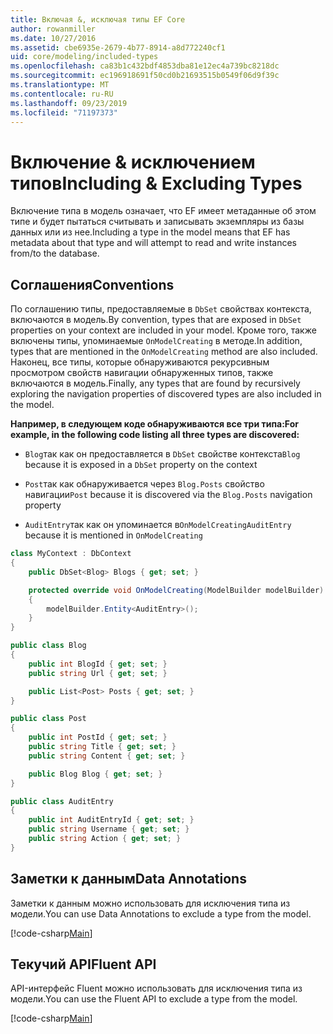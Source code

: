 ```yaml
---
title: Включая &, исключая типы EF Core
author: rowanmiller
ms.date: 10/27/2016
ms.assetid: cbe6935e-2679-4b77-8914-a8d772240cf1
uid: core/modeling/included-types
ms.openlocfilehash: ca83b1c432bdf4853dba81e12ec4a739bc8218dc
ms.sourcegitcommit: ec196918691f50cd0b21693515b0549f06d9f39c
ms.translationtype: MT
ms.contentlocale: ru-RU
ms.lasthandoff: 09/23/2019
ms.locfileid: "71197373"
---
```

# <a name="including--excluding-types"></a><span data-ttu-id="10758-102">Включение & исключением типов</span><span class="sxs-lookup"><span data-stu-id="10758-102">Including & Excluding Types</span></span>

<span data-ttu-id="10758-103">Включение типа в модель означает, что EF имеет метаданные об этом типе и будет пытаться считывать и записывать экземпляры из базы данных или из нее.</span><span class="sxs-lookup"><span data-stu-id="10758-103">Including a type in the model means that EF has metadata about that type and will attempt to read and write instances from/to the database.</span></span>

## <a name="conventions"></a><span data-ttu-id="10758-104">Соглашения</span><span class="sxs-lookup"><span data-stu-id="10758-104">Conventions</span></span>

<span data-ttu-id="10758-105">По соглашению типы, предоставляемые в `DbSet` свойствах контекста, включаются в модель.</span><span class="sxs-lookup"><span data-stu-id="10758-105">By convention, types that are exposed in `DbSet` properties on your context are included in your model.</span></span> <span data-ttu-id="10758-106">Кроме того, также включены типы, упоминаемые `OnModelCreating` в методе.</span><span class="sxs-lookup"><span data-stu-id="10758-106">In addition, types that are mentioned in the `OnModelCreating` method are also included.</span></span> <span data-ttu-id="10758-107">Наконец, все типы, которые обнаруживаются рекурсивным просмотром свойств навигации обнаруженных типов, также включаются в модель.</span><span class="sxs-lookup"><span data-stu-id="10758-107">Finally, any types that are found by recursively exploring the navigation properties of discovered types are also included in the model.</span></span>

<span data-ttu-id="10758-108">**Например, в следующем коде обнаруживаются все три типа:**</span><span class="sxs-lookup"><span data-stu-id="10758-108">**For example, in the following code listing all three types are discovered:**</span></span>

* <span data-ttu-id="10758-109">`Blog`так как он предоставляется в `DbSet` свойстве контекста</span><span class="sxs-lookup"><span data-stu-id="10758-109">`Blog` because it is exposed in a `DbSet` property on the context</span></span>

* <span data-ttu-id="10758-110">`Post`так как обнаруживается через `Blog.Posts` свойство навигации</span><span class="sxs-lookup"><span data-stu-id="10758-110">`Post` because it is discovered via the `Blog.Posts` navigation property</span></span>

* <span data-ttu-id="10758-111">`AuditEntry`так как он упоминается в`OnModelCreating`</span><span class="sxs-lookup"><span data-stu-id="10758-111">`AuditEntry` because it is mentioned in `OnModelCreating`</span></span>

<!-- [!code-csharp[Main](samples/core/Modeling/Conventions/IncludedTypes.cs?highlight=3,7,16)] -->
``` csharp
class MyContext : DbContext
{
    public DbSet<Blog> Blogs { get; set; }

    protected override void OnModelCreating(ModelBuilder modelBuilder)
    {
        modelBuilder.Entity<AuditEntry>();
    }
}

public class Blog
{
    public int BlogId { get; set; }
    public string Url { get; set; }

    public List<Post> Posts { get; set; }
}

public class Post
{
    public int PostId { get; set; }
    public string Title { get; set; }
    public string Content { get; set; }

    public Blog Blog { get; set; }
}

public class AuditEntry
{
    public int AuditEntryId { get; set; }
    public string Username { get; set; }
    public string Action { get; set; }
}
```

## <a name="data-annotations"></a><span data-ttu-id="10758-112">Заметки к данным</span><span class="sxs-lookup"><span data-stu-id="10758-112">Data Annotations</span></span>

<span data-ttu-id="10758-113">Заметки к данным можно использовать для исключения типа из модели.</span><span class="sxs-lookup"><span data-stu-id="10758-113">You can use Data Annotations to exclude a type from the model.</span></span>

[!code-csharp[Main](../../../samples/core/Modeling/DataAnnotations/IgnoreType.cs?highlight=20)]

## <a name="fluent-api"></a><span data-ttu-id="10758-114">Текучий API</span><span class="sxs-lookup"><span data-stu-id="10758-114">Fluent API</span></span>

<span data-ttu-id="10758-115">API-интерфейс Fluent можно использовать для исключения типа из модели.</span><span class="sxs-lookup"><span data-stu-id="10758-115">You can use the Fluent API to exclude a type from the model.</span></span>

[!code-csharp[Main](../../../samples/core/Modeling/FluentAPI/IgnoreType.cs?highlight=12)]
